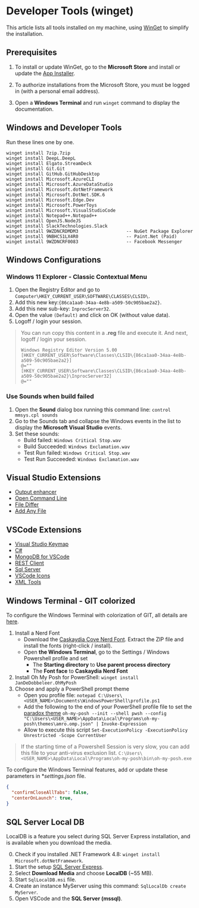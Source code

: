# Developer Tools (winget)

This article lists all tools installed on my machine, using [WinGet](https://github.com/microsoft/winget-cli) to simplify the installation.

## Prerequisites

  1. To install or update WinGet, go to the **Microsoft Store** 
     and install or update the [App Installer](https://www.microsoft.com/store/productId/9NBLGGH4NNS1).
     
  2. To authorize installations from the Microsoft Store, you must be logged in (with a personal email address).
  
  3. Open a **Windows Terminal** and run `winget` command to display the documentation.

## Windows and Developer Tools

Run these lines one by one.

```
winget install 7zip.7zip
winget install DeepL.DeepL
winget install Elgato.StreamDeck
winget install Git.Git
winget install GitHub.GitHubDesktop
winget install Microsoft.AzureCLI
winget install Microsoft.AzureDataStudio
winget install Microsoft.dotNetFramework
winget install Microsoft.DotNet.SDK.6
winget install Microsoft.Edge.Dev
winget install Microsoft.PowerToys
winget install Microsoft.VisualStudioCode
winget install Notepad++.Notepad++
winget install OpenJS.NodeJS
winget install SlackTechnologies.Slack
winget install 9WZDNCRDMDM3                  -- NuGet Package Explorer
winget install 9NBHCS1LX4R0                  -- Paint.Net (Paid)
winget install 9WZDNCRF0083                  -- Facebook Messenger
```

## Windows Configurations

### Windows 11 Explorer - Classic Contextual Menu

1. Open the Registry Editor and go to `Computer\HKEY_CURRENT_USER\SOFTWARE\CLASSES\CLSID\`.
2. Add this new key:`{86ca1aa0-34aa-4e8b-a509-50c905bae2a2}`.
3. Add this new sub-key: `InprocServer32`.
4. Open the value `(Default)` and click on OK (without value data).
4. Logoff / login your session.

> You can run copy this content in a **.reg** file and execute it.
> And next, logoff / login your session.
> ```
> Windows Registry Editor Version 5.00
> [HKEY_CURRENT_USER\Software\Classes\CLSID\{86ca1aa0-34aa-4e8b-a509-50c905bae2a2}]
> @=""
> [HKEY_CURRENT_USER\Software\Classes\CLSID\{86ca1aa0-34aa-4e8b-a509-50c905bae2a2}\InprocServer32]
> @=""
> ``` 

### Use Sounds when build failed

1. Open the **Sound** dialog box running this command line: `control mmsys.cpl sounds`
2. Go to the Sounds tab and collapse the Windows events in the list to display the **Microsoft Visual Studio** events.
3. Set these sounds:
    - Build failed: `Windows Critical Stop.wav`
    - Build Succeeded: `Windows Exclamation.wav`
    - Test Run failed: `Windows Critical Stop.wav`
    - Test Run Succeeded: `Windows Exclamation.wav`
    
## Visual Studio Extensions

- [Output enhancer](https://github.com/MykolaBalakin/VSOutputEnhancer)
- [Open Command Line](https://github.com/madskristensen/OpenCommandLine)
- [File Differ](https://github.com/madskristensen/FileDiffer)
- [Add Any File](https://github.com/madskristensen/AddAnyFile)

## VSCode Extensions

- [Visual Studio Keymap](https://marketplace.visualstudio.com/items?itemName=ms-vscode.vs-keybindings)
- [C#](https://marketplace.visualstudio.com/items?itemName=ms-dotnettools.csharp)
- [MongoDB for VSCode](https://marketplace.visualstudio.com/items?itemName=mongodb.mongodb-vscode)
- [REST Client](https://marketplace.visualstudio.com/items?itemName=humao.rest-client)
- [Sql Server](https://marketplace.visualstudio.com/items?itemName=ms-mssql.mssql)
- [VSCode Icons](https://marketplace.visualstudio.com/items?itemName=vscode-icons-team.vscode-icons)
- [XML Tools](https://marketplace.visualstudio.com/items?itemName=DotJoshJohnson.xml)

## Windows Terminal - GIT colorized

To configure the Windows Terminal with colorization of GIT, all details are [here](https://docs.microsoft.com/windows/terminal/tutorials/custom-prompt-setup).

1. Install a Nerd Font
   - Download the [Caskaydia Cove Nerd Font](https://github.com/ryanoasis/nerd-fonts/releases/download/v2.1.0/CascadiaCode.zip).
     Extract the ZIP file and install the fonts (right-click / install).
   - Open **the Windows Terminal**, go to the Settings / Windows Powershell profile and set
      - The **Starting directory** to **Use parent process directory**
      - The **Font face** to **Caskaydia Nerd Font**
3. Install Oh My Posh for PowerShell: `winget install JanDeDobbeleer.OhMyPosh`
4. Choose and apply a PowerShell prompt theme
   - Open you profile file: 
     `notepad C:\Users\<USER_NAME>\Documents\WindowsPowerShell\profile.ps1`
   - Add the following to the end of your PowerShell profile file to set the [paradox theme](https://ohmyposh.dev/docs/themes)
     `oh-my-posh --init --shell pwsh --config "C:\Users\<USER_NAME>\AppData\Local\Programs\oh-my-posh\themes\amro.omp.json" | Invoke-Expression`
   - Allow to execute this script
     `Set-ExecutionPolicy -ExecutionPolicy Unrestricted -Scope CurrentUser`
> If the starting time of a Powershell Session is very slow, you can add this file to your anti-virus exclusion list.
> `C:\Users\<USER_NAME>\AppData\Local\Programs\oh-my-posh\bin\oh-my-posh.exe`

To configure the Windows Terminal features, add or update these parameters in **settings.json* file.
```json
{
  "confirmCloseAllTabs": false,
  "centerOnLaunch": true,  
}
```

## SQL Server Local DB

LocalDB is a feature you select during SQL Server Express installation, and is available when you download the media.

0. Check if you installed .NET Framework 4.8: `winget install Microsoft.dotNetFramework`.
1. Start the setup [SQL Server Express](https://docs.microsoft.com/en-us/sql/database-engine/configure-windows/sql-server-express-localdb).
2. Select **Download Media** and choose **LocalDB** (~55 MB).
3. Start `SqlLocalDB.msi` file.
4. Create an instance MyServer using this command: `SqlLocalDb create MyServer`.
5. Open VSCode and the **SQL Server (mssql)**.

